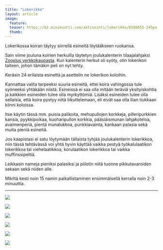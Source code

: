 ```yaml
---
title: "Lokerikko"
layout: article
image:
  feature:
  teaser: https://b2.minimuutti.com/aktivointi/lokerikko/DS08655-245px.jpg
  thumb:
---
```


Lokerikossa koiran täytyy siirrellä esineitä löytääkseen ruokansa.

Sain viime jouluna koirien herkuilla täytetyn joulukalenterin tilaajalahjaksi [Zooplus verkkokaupasta](http://clk.tradedoubler.com/click?p(210840)a(2526211)g(19927404)url(http://www.zooplus.fi/)). Kun kalenterin herkut oli syöty, otin lokerikon talteen, johon tämäkin peli on nyt tehty.

Keräsin 24 erilaista esinettä ja asettelin ne lokerikon koloihin.

Kannattaa valita tarpeeksi suuria esineitä, ettei koira vahingossa tule syöneeksi yhtäkään niistä. Esineissä ei saa olla mitään teräviä yksityiskohtia ja kaikkien esineiden tulee olla myrkyttömiä. Lisäksi esineiden tulee olla sellaisia, että koira pystyy niitä liikuttelemaan, eli eivät saa olla liian tiukkaan kiinni koloissa.

Itse käytin tässä mm. puisia palikoita, mehupullojen korkkeja, pilleripurkkien kansia, pyykkipoikaa, kuoharipullon korkkia, pääsiäismunan lahjakoteloa, avaimenperiä, pientä munalukkoa, punkkiavainta, kankaan palasia sekä muita pieniä esineitä.

Jos kaapistasi ei satu löytymään tällaista tyhjää joulukalenterin lokerikkoa, niin tässä tehtävässä voi yhtä hyvin käyttää vaikka pestyä työkalulaatikon lokerikkoa tai viehelaatikkoa, korulaatikon lokerikkoa tai vaikka muffinssipeltiä.

Leikkasin nameja pieniksi palasiksi ja piilotin niitä tuonne pikkutavaroiden sekaan sekä niiden alle.

Mikiltä kesti noin 15 namin paikallistaminen ensimmäisellä kerralla noin 2-3 minuuttia.

---

![](https://b2.minimuutti.com/aktivointi/lokerikko/DS08692-800px.jpg)

![](https://b2.minimuutti.com/aktivointi/lokerikko/DS08485-800px.jpg)

![](https://b2.minimuutti.com/aktivointi/lokerikko/DS08590-800px.jpg)

![](https://b2.minimuutti.com/aktivointi/lokerikko/DS08597-800px.jpg)

![](https://b2.minimuutti.com/aktivointi/lokerikko/DS08615-800px.jpg)

![](https://b2.minimuutti.com/aktivointi/lokerikko/DS08655-800px.jpg)
